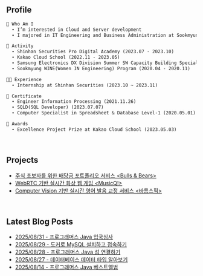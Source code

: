 <h2>  Profile  </h2>

```markdown
🌱 Who Am I
  ∙ I’m interested in Cloud and Server development
  ∙ I majored in IT Engineering and Business Administration at Sookmyung Women's University

📘 Activity
  ∙ Shinhan Securities Pro Digital Academy (2023.07 - 2023.10)
  ∙ Kakao Cloud School (2022.11 - 2023.05)
  ∙ Samsung Electronics DX Division Summer SW Capacity Building Special Lecture (2022.07 - 2022.08)
  ∙ Sookmyung WINE(Women IN Engineering) Program (2020.04 - 2020.11)

👩‍💻 Experience
  ∙ Internship at Shinhan Securities (2023.10 ~ 2023.11)

📜 Certificate
  ∙ Engineer Information Processing (2021.11.26)
  ∙ SQLD(SQL Developer) (2023.07.07)
  ∙ Computer Specialist in Spreadsheet & Database Level-1 (2020.05.01)

🏅 Awards
  ∙ Excellence Project Prize at Kakao Cloud School (2023.05.03)
```
<br>

<h2>  Projects  </h2>

- [주식 초보자를 위한 배당금 포트폴리오 서비스 <Bulls & Bears>](https://github.com/bulls-and-bears)
- [WebRTC 기반 실시간 화상 웹 게임 <MusicQ!>](https://github.com/Dream-Kakao)
- [Computer Vision 기반 실시간 영어 발음 교정 서비스 <바름스픽>](https://github.com/Barum-Speak/barumLipNet)

<br>

<h2>  Latest Blog Posts  </h2>

- [2025/08/31 - 프로그래머스 Java 입국심사](https://chxrryda.tistory.com/322)
- [2025/08/29 - 도커로 MySQL 설치하고 접속하기](https://chxrryda.tistory.com/321)
- [2025/08/28 - 프로그래머스 Java 섬 연결하기](https://chxrryda.tistory.com/320)
- [2025/08/27 - 데이터베이스 데이터 타입 알아보기](https://chxrryda.tistory.com/319)
- [2025/08/14 - 프로그래머스 Java 베스트앨범](https://chxrryda.tistory.com/318)

